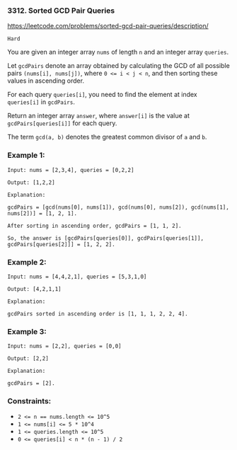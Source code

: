 ### 3312. Sorted GCD Pair Queries

https://leetcode.com/problems/sorted-gcd-pair-queries/description/

`Hard`

You are given an integer array `nums` of length `n` and an integer array `queries`.

Let `gcdPairs` denote an array obtained by calculating the 
GCD
 of all possible pairs `(nums[i], nums[j])`, where `0 <= i < j < n`, and then sorting these values in ascending order.

For each query `queries[i]`, you need to find the element at index `queries[i]` in `gcdPairs`.

Return an integer array `answer`, where `answer[i]` is the value at `gcdPairs[queries[i]]` for each query.

The term `gcd(a, b)` denotes the greatest common divisor of `a` and `b`.

### Example 1:
```
Input: nums = [2,3,4], queries = [0,2,2]

Output: [1,2,2]

Explanation:

gcdPairs = [gcd(nums[0], nums[1]), gcd(nums[0], nums[2]), gcd(nums[1], nums[2])] = [1, 2, 1].

After sorting in ascending order, gcdPairs = [1, 1, 2].

So, the answer is [gcdPairs[queries[0]], gcdPairs[queries[1]], gcdPairs[queries[2]]] = [1, 2, 2].
```
### Example 2:
```
Input: nums = [4,4,2,1], queries = [5,3,1,0]

Output: [4,2,1,1]

Explanation:

gcdPairs sorted in ascending order is [1, 1, 1, 2, 2, 4].
```
### Example 3:
```
Input: nums = [2,2], queries = [0,0]

Output: [2,2]

Explanation:

gcdPairs = [2].
```
 

### Constraints:

* `2 <= n == nums.length <= 10^5`
* `1 <= nums[i] <= 5 * 10^4`
* `1 <= queries.length <= 10^5`
* `0 <= queries[i] < n * (n - 1) / 2`
